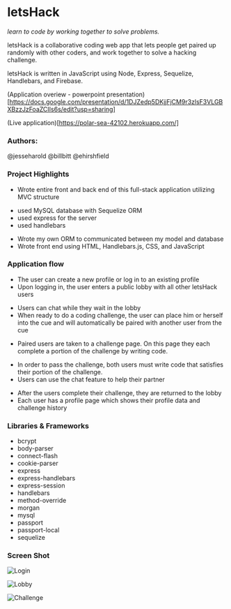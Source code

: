 # letsHack
*learn to code by working together to solve problems.*

letsHack is a collaborative coding web app that lets people get paired up randomly with other coders, and work together to solve a hacking challenge.

letsHack is written in JavaScript using Node, Express, Sequelize, Handlebars, and Firebase.

(Application overiew - powerpoint presentation)[https://docs.google.com/presentation/d/1DJZedp5DKjjFjCM9r3zlsF3VLGBXBzzJzFoaZCIIs6s/edit?usp=sharing]

(Live application)[https://polar-sea-42102.herokuapp.com/]

### Authors: 
@jesseharold
@billbitt
@ehirshfield

### Project Highlights

+ Wrote entire front and back end of this full-stack application utilizing MVC structure
 * used MySQL database with Sequelize ORM
 * used express for the server
 * used handlebars 
+ Wrote my own ORM to communicated between my model and database
+ Wrote front end using HTML, Handlebars.js, CSS, and JavaScript

### Application flow

+ The user can create a new profile or log in to an existing profile
+ Upon logging in, the user enters a public lobby with all other letsHack users
 * Users can chat while they wait in the lobby
 * When ready to do a coding challenge, the user can place him or herself into the cue and will automatically be paired with another user from the cue
+ Paired users are taken to a challenge page.  On this page they each complete a portion of the challenge by writing code.
 * In order to pass the challenge, both users must write code that satisfies their portion of the challenge.
 * Users can use the chat feature to help their partner
+ After the users complete their challenge, they are returned to the lobby
+ Each user has a profile page which shows their profile data and challenge history

### Libraries & Frameworks

+ bcrypt
+ body-parser
+ connect-flash
+ cookie-parser
+ express
+ express-handlebars
+ express-session
+ handlebars
+ method-override
+ morgan
+ mysql
+ passport
+ passport-local
+ sequelize

### Screen Shot
![Login](http://i.imgur.com/Ewl0l7M.png)

![Lobby](http://i.imgur.com/Ydi7XD0.png)

![Challenge](http://i.imgur.com/JNtKlyk.png)
